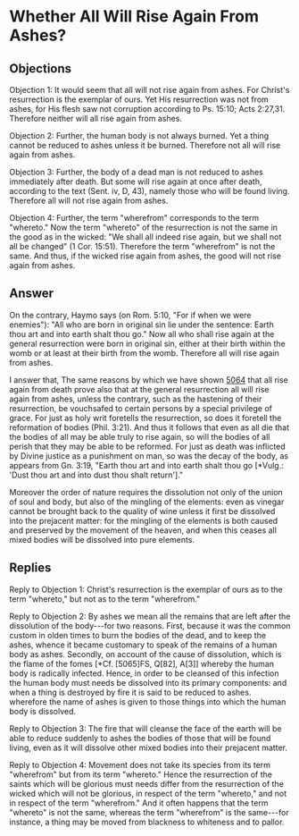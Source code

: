 # Whether All Will Rise Again From Ashes?

## Objections

Objection 1: It would seem that all will not rise again from ashes. For Christ's resurrection is the exemplar of ours. Yet His resurrection was not from ashes, for His flesh saw not corruption according to Ps. 15:10; Acts 2:27,31. Therefore neither will all rise again from ashes.

Objection 2: Further, the human body is not always burned. Yet a thing cannot be reduced to ashes unless it be burned. Therefore not all will rise again from ashes.

Objection 3: Further, the body of a dead man is not reduced to ashes immediately after death. But some will rise again at once after death, according to the text (Sent. iv, D, 43), namely those who will be found living. Therefore all will not rise again from ashes.

Objection 4: Further, the term "wherefrom" corresponds to the term "whereto." Now the term "whereto" of the resurrection is not the same in the good as in the wicked: "We shall all indeed rise again, but we shall not all be changed" (1 Cor. 15:51). Therefore the term "wherefrom" is not the same. And thus, if the wicked rise again from ashes, the good will not rise again from ashes.

## Answer

On the contrary, Haymo says (on Rom. 5:10, "For if when we were enemies"): "All who are born in original sin lie under the sentence: Earth thou art and into earth shalt thou go." Now all who shall rise again at the general resurrection were born in original sin, either at their birth within the womb or at least at their birth from the womb. Therefore all will rise again from ashes.

I answer that, The same reasons by which we have shown [5064](A[1]) that all rise again from death prove also that at the general resurrection all will rise again from ashes, unless the contrary, such as the hastening of their resurrection, be vouchsafed to certain persons by a special privilege of grace. For just as holy writ foretells the resurrection, so does it foretell the reformation of bodies (Phil. 3:21). And thus it follows that even as all die that the bodies of all may be able truly to rise again, so will the bodies of all perish that they may be able to be reformed. For just as death was inflicted by Divine justice as a punishment on man, so was the decay of the body, as appears from Gn. 3:19, "Earth thou art and into earth shalt thou go [*Vulg.: 'Dust thou art and into dust thou shalt return']."

Moreover the order of nature requires the dissolution not only of the union of soul and body, but also of the mingling of the elements: even as vinegar cannot be brought back to the quality of wine unless it first be dissolved into the prejacent matter: for the mingling of the elements is both caused and preserved by the movement of the heaven, and when this ceases all mixed bodies will be dissolved into pure elements.

## Replies

Reply to Objection 1: Christ's resurrection is the exemplar of ours as to the term "whereto," but not as to the term "wherefrom."

Reply to Objection 2: By ashes we mean all the remains that are left after the dissolution of the body---for two reasons. First, because it was the common custom in olden times to burn the bodies of the dead, and to keep the ashes, whence it became customary to speak of the remains of a human body as ashes. Secondly, on account of the cause of dissolution, which is the flame of the fomes [*Cf. [5065]FS, Q[82], A[3]] whereby the human body is radically infected. Hence, in order to be cleansed of this infection the human body must needs be dissolved into its primary components: and when a thing is destroyed by fire it is said to be reduced to ashes. wherefore the name of ashes is given to those things into which the human body is dissolved.

Reply to Objection 3: The fire that will cleanse the face of the earth will be able to reduce suddenly to ashes the bodies of those that will be found living, even as it will dissolve other mixed bodies into their prejacent matter.

Reply to Objection 4: Movement does not take its species from its term "wherefrom" but from its term "whereto." Hence the resurrection of the saints which will be glorious must needs differ from the resurrection of the wicked which will not be glorious, in respect of the term "whereto," and not in respect of the term "wherefrom." And it often happens that the term "whereto" is not the same, whereas the term "wherefrom" is the same---for instance, a thing may be moved from blackness to whiteness and to pallor.